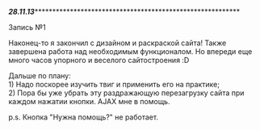 ***28.11.13*************************************************************

Запись №1

  <p>Наконец-то я закончил с дизайном и раскраской сайта! Также завершена
работа над необходимым функционалом. Но впереди еще много часов упорного
и веселого сайтостроения :D </p>
  Дальше по плану:<br/>
  1) Надо поскорее изучить твиг и применить его на практике; <br/>
  2) Пора бы уже убрать эту раздражающую перезагрузку сайта при каждом
    нажатии кнопки. AJAX мне в помощь.
    
p.s. Кнопка "Нужна помощь?" не работает.
